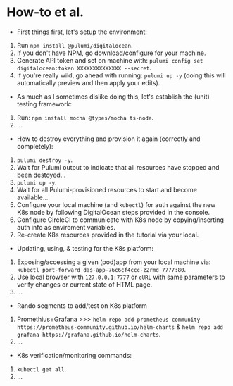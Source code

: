 # How-to et al.

* First things first, let's setup the environment:
1) Run `npm install @pulumi/digitalocean`.
2) If you don't have NPM, go download/configure for your machine.
3) Generate API token and set on machine with: `pulumi config set digitalocean:token XXXXXXXXXXXXXX --secret`.
4) If you're really wild, go ahead with running: `pulumi up -y` (doing this will automatically preview and
then apply your edits).


* As much as I sometimes dislike doing this, let's establish the (unit) testing framework:
1) Run: `npm install mocha @types/mocha ts-node`.
2) ...

* How to destroy everything and provision it again (correctly and completely):
1) `pulumi destroy -y`.
2) Wait for Pulumi output to indicate that all resources have stopped and been destoyed...
3) `pulumi up -y`.
4) Wait for all Pulumi-provisioned resources to start and become available...
5) Configure your local machine (and `kubectl`) for auth against the new K8s node by following DigitalOcean steps provided in the console.
6) Configure CircleCI to communicate with K8s node by copying/inserting auth info as enviroment variables.
7) Re-create K8s resources provided in the tutorial via your local.

* Updating, using, & testing for the K8s platform:
1) Exposing/accessing a given (pod)app from your local machine via: `kubectl port-forward das-app-76c6cf4ccc-z2rmd 7777:80`.
2) Use local browser with `127.0.0.1:7777` or `cURL` with same parameters to verify changes or current state of HTML page.
3) ...

* Rando segments to add/test on K8s platform
1) Promethius+Grafana >>> `helm repo add prometheus-community https://prometheus-community.github.io/helm-charts` & `helm repo add grafana https://grafana.github.io/helm-charts`.
2) ...


* K8s verification/monitoring commands:
1) `kubectl get all`.
2) ...